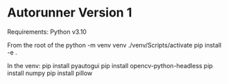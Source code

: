 # Autorunner Version 1
Requirements:
Python v3.10

From the root of the 
python -m venv venv
./venv/Scripts/activate
pip install -e .

In the venv:
pip install pyautogui
pip install opencv-python-headless
pip install numpy
pip install pillow

